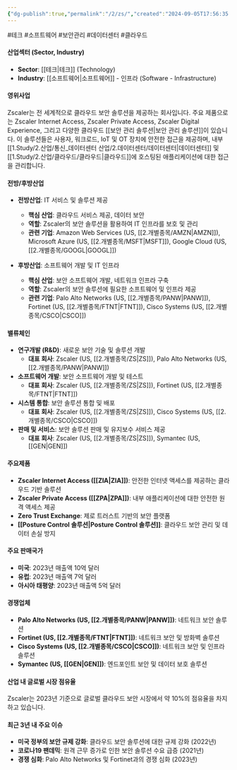 ```yaml
---
{"dg-publish":true,"permalink":"/2/zs/","created":"2024-09-05T17:56:35.446+09:00","updated":"2025-06-03T20:06:02.307+09:00"}
---
```


#테크 #소프트웨어 #보안관리 #데이터센터 #클라우드 

#### 산업섹터 (Sector, Industry)

- **Sector**: [[테크\|테크]] (Technology)
- **Industry**: [[소프트웨어\|소프트웨어]] - 인프라 (Software - Infrastructure)

#### 영위사업

Zscaler는 전 세계적으로 클라우드 보안 솔루션을 제공하는 회사입니다. 주요 제품으로는 Zscaler Internet Access, Zscaler Private Access, Zscaler Digital Experience, 그리고 다양한 클라우드 [[보안 관리 솔루션\|보안 관리 솔루션]]이 있습니다. 이 솔루션들은 사용자, 워크로드, IoT 및 OT 장치에 안전한 접근을 제공하며, 내부 [[1.Study/2.산업/통신_데이터센터 산업/2.데이터센터/데이터센터\|데이터센터]] 및 [[1.Study/2.산업/클라우드/클라우드\|클라우드]]에 호스팅된 애플리케이션에 대한 접근을 관리합니다.

#### 전방/후방산업

- **전방산업**: IT 서비스 및 솔루션 제공
    - **핵심 산업**: 클라우드 서비스 제공, 데이터 보안
    - **역할**: Zscaler의 보안 솔루션을 활용하여 IT 인프라를 보호 및 관리
    - **관련 기업**: Amazon Web Services (US, [[2.개별종목/AMZN\|AMZN]]), Microsoft Azure (US, [[2.개별종목/MSFT\|MSFT]]), Google Cloud (US, [[2.개별종목/GOOGL\|GOOGL]])

- **후방산업**: 소프트웨어 개발 및 IT 인프라
    - **핵심 산업**: 보안 소프트웨어 개발, 네트워크 인프라 구축
    - **역할**: Zscaler의 보안 솔루션에 필요한 소프트웨어 및 인프라 제공
    - **관련 기업**: Palo Alto Networks (US, [[2.개별종목/PANW\|PANW]]), Fortinet (US, [[2.개별종목/FTNT\|FTNT]]), Cisco Systems (US, [[2.개별종목/CSCO\|CSCO]])

#### 밸류체인

- **연구개발 (R&D)**: 새로운 보안 기술 및 솔루션 개발
    - **대표 회사**: Zscaler (US, [[2.개별종목/ZS\|ZS]]), Palo Alto Networks (US, [[2.개별종목/PANW\|PANW]])
- **소프트웨어 개발**: 보안 소프트웨어 개발 및 테스트
    - **대표 회사**: Zscaler (US, [[2.개별종목/ZS\|ZS]]), Fortinet (US, [[2.개별종목/FTNT\|FTNT]])
- **시스템 통합**: 보안 솔루션 통합 및 배포
    - **대표 회사**: Zscaler (US, [[2.개별종목/ZS\|ZS]]), Cisco Systems (US, [[2.개별종목/CSCO\|CSCO]])
- **판매 및 서비스**: 보안 솔루션 판매 및 유지보수 서비스 제공
    - **대표 회사**: Zscaler (US, [[2.개별종목/ZS\|ZS]]), Symantec (US, [[GEN\|GEN]])

#### 주요제품

- **Zscaler Internet Access ([[ZIA\|ZIA]])**: 안전한 인터넷 액세스를 제공하는 클라우드 기반 솔루션
- **Zscaler Private Access ([[ZPA\|ZPA]])**: 내부 애플리케이션에 대한 안전한 원격 액세스 제공
- **Zero Trust Exchange**: 제로 트러스트 기반의 보안 플랫폼
- **[[Posture Control 솔루션\|Posture Control 솔루션]]**: 클라우드 보안 관리 및 데이터 손실 방지

#### 주요 판매국가

- **미국**: 2023년 매출액 10억 달러
- **유럽**: 2023년 매출액 7억 달러
- **아시아 태평양**: 2023년 매출액 5억 달러

#### 경쟁업체

- **Palo Alto Networks (US, [[2.개별종목/PANW\|PANW]])**: 네트워크 보안 솔루션
- **Fortinet (US, [[2.개별종목/FTNT\|FTNT]])**: 네트워크 보안 및 방화벽 솔루션
- **Cisco Systems (US, [[2.개별종목/CSCO\|CSCO]])**: 네트워크 보안 및 인프라 솔루션
- **Symantec (US, [[GEN\|GEN]])**: 엔드포인트 보안 및 데이터 보호 솔루션

#### 산업 내 글로벌 시장 점유율

Zscaler는 2023년 기준으로 글로벌 클라우드 보안 시장에서 약 10%의 점유율을 차지하고 있습니다.

#### 최근 3년 내 주요 이슈

- **미국 정부의 보안 규제 강화**: 클라우드 보안 솔루션에 대한 규제 강화 (2022년)
- **코로나19 팬데믹**: 원격 근무 증가로 인한 보안 솔루션 수요 급증 (2021년)
- **경쟁 심화**: Palo Alto Networks 및 Fortinet과의 경쟁 심화 (2023년)